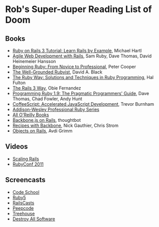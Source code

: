 # Rob's Super-duper Reading List of Doom

## Books
* [Ruby on Rails 3 Tutorial: Learn Rails by
Example](http://www.amazon.co.uk/dp/0321743121), Michael Hartl
* [Agile Web Development with Rails](http://www.amazon.co.uk/dp/1934356549),
Sam Ruby, Dave Thomas, David Heinemeier Hansson
* [Beginning Ruby: From Novice to
Professional](http://www.amazon.co.uk/dp/1430223634), Peter Cooper
* [The Well-Grounded Rubyist](http://www.amazon.co.uk/dp/1933988657), David A.
Black
* [The Ruby Way: Solutions and Techniques in Ruby
Programming](http://www.amazon.co.uk/dp/0672328844), Hal Fulton
* [The Rails 3 Way](http://www.amazon.co.uk/dp/0321601661), Obie Fernandez
* [Programming Ruby 1.9: The Pragmatic Programmers'
Guide](http://www.amazon.co.uk/dp/1934356085), Dave Thomas, Chad Fowler, Andy
Hunt
* [CoffeeScript: Accelerated JavaScript
Development](http://www.amazon.co.uk/dp/1934356786), Trevor Burnham
* [Addison-Wesley Professional Ruby Series](http://www.informit.com/imprint/series_detail.aspx?ser=2124042)
* [All O'Reilly Books](http://shop.oreilly.com/category/browse-subjects/programming/ruby.do?sortby=publicationDate&page=all)
* [Backbone.js on
  Rails](https://workshops.thoughtbot.com/backbone-js-on-rails), thoughtbot
* [Recipes with Backbone](http://recipeswithbackbone.com/), Nick Gauthier,
  Chris Strom
* [Objects on Rails](http://objectsonrails.com/), Avdi Grimm

## Videos
* [Scaling Rails](http://railslab.newrelic.com/scaling-rails)
* [RubyConf 2011](http://www.confreaks.com/events/rubyconf2011)

## Screencasts
* [Code School](http://www.codeschool.com/)
* [Ruby5](http://ruby5.envylabs.com/)
* [RailsCasts](http://railscasts.com/)
* [Peepcode](http://peepcode.com/)
* [Treehouse](http://teamtreehouse.com/)
* [Destroy All Software](https://www.destroyallsoftware.com/screencasts/)
